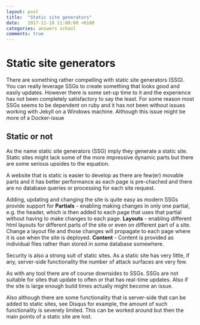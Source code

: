 ```yaml
---
layout: post
title:  "Static site generators"
date:   2017-11-18 11:00:00 +0100
categories: answers school
comments: true
---
```


# Static site generators
There are something rather compelling with static site generators (SSG). You can really leverage SSGs to create something that looks good and easily updates. However there is some set-up time to it and the experience has not been completely satisfactory to say the least. For some reason most SSGs seems to be dependent on ruby and it has not been without issues working with Jekyll on a Windows machine. Although this issue might be more of a Docker-issue  

## Static or not
As the name static site generators (SSG) imply they generate a static site. Static sites might lack some of the more impressive dynamic parts but there are some serious upsides to the equation. 

A website that is static is easier to develop as there are few(er) movable parts and it has better performance as each page is pre-chached and there are no database queries or processing for each site request. 

Adding, updating and changing the site is quite easy as modern SSGs provide support for
**Partials** - enabling making changes in only one partial, e.g. the header, which is then added to each page that uses that partial without having to make changes to each page.
**Layouts** - enabling different html layouts for different parts of the site or even on different part of a site. Change a layout file and those changes will propagate to each page where it is use when the site is deployed. 
**Content** - Content is provided as individual files rather than stored in some database somewhere.

Security is also a strong suit of static sites. As a static site has very little, if any, server-side functionality the number of attack surfaces are very few.

As with any tool there are of course downsides to SSGs.  SSGs are not suitable for sites that update to often or that has real-time updates. Also if the site is large enough build times actually might become an issue. 
  
Also although there are some functionality that is server-side that can be added to static sites, see Disqus for example, the amount of such functionality is severely limited. This can be worked around but then the main points of a static site are lost. 
